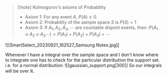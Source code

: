 >[!note] Kolmogorov's axioms of Probability
>- Axiom 1: For any event $A$, $P(A) \geq 0$.
>- Axiom 2: Probability of the sample space $S$ is $P(S)=1$
>- Axiom 3: If $A_1, A_2, A_3, \cdots$ are countable disjoint events, then :$P(A_1 \cup A_2 \cup A_3\cdots)=P(A_1)+P(A_2)+P(A_3)+\cdots$

![[SmartSelect_20230921_162527_Samsung Notes.jpg]]


Whenever I have a integral over the sample space and I don't know where to integrate one has to check for the particular distribution the support set. i.e. for a normal distribution:
![[gaussian_support.png|300]]
So our integrals will be over $\mathbb{R}$.